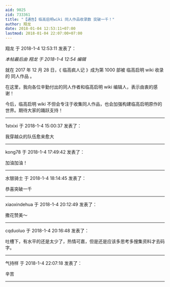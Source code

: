 ```yaml
---
aid: 9025
zid: 733361
title: "【通告】临高启明wiki 同人作品收录数 突破一千！"
author: 翔龙
date: 2018-01-04 12:53:11+07:00
lastmod: 2018-01-04 22:07:00+07:00
---
```


翔龙 于 2018-1-4 12:53:11 发表了：

_本帖最后由 翔龙 于 2018-1-4 12:54 编辑_

就在 2017 年 12 月 28 日，《
临高疯人记
》成为第 1000 部被
临高启明 wiki
收录的
同人作品
。

在这里，我向各位辛勤付出的同人作者和临高启明 wiki 编辑人，表示由衷的感谢！

今后，临高启明 wiki 不但会专注于收集同人作品，也会加强构建临高启明原作的世界。期待大家的踊跃支持！

---

1stxixi 于 2018-1-4 15:00:37 发表了：

我穿越众的队伍愈来愈大

---

kong78 于 2018-1-4 17:49:42 发表了：

加油加油！

---

水银骑士 于 2018-1-4 18:14:45 发表了：

恭喜突破一千

---

xiaoxindehua 于 2018-1-4 20:12:49 发表了：

撒花赞美～

---

cqduoluo 于 2018-1-4 20:16:48 发表了：

吐槽下，有水平的还是太少了，热情可嘉，但是还是应该多思考多搜集资料才去码字。

---

气持样 于 2018-1-4 22:07:18 发表了：

辛苦

---
